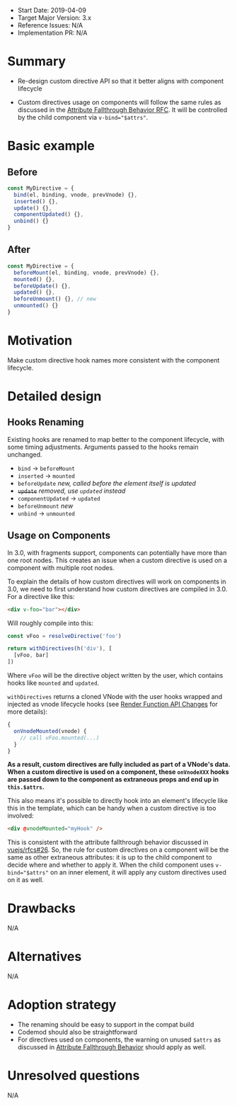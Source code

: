 - Start Date: 2019-04-09
- Target Major Version: 3.x
- Reference Issues: N/A
- Implementation PR: N/A

# Summary

- Re-design custom directive API so that it better aligns with component lifecycle

- Custom directives usage on components will follow the same rules as discussed in the [Attribute Fallthrough Behavior RFC](https://github.com/vuejs/rfcs/pull/26). It will be controlled by the child component via `v-bind="$attrs"`.

# Basic example

## Before

``` js
const MyDirective = {
  bind(el, binding, vnode, prevVnode) {},
  inserted() {},
  update() {},
  componentUpdated() {},
  unbind() {}
}
```

## After

``` js
const MyDirective = {
  beforeMount(el, binding, vnode, prevVnode) {},
  mounted() {},
  beforeUpdate() {},
  updated() {},
  beforeUnmount() {}, // new
  unmounted() {}
}
```

# Motivation

Make custom directive hook names more consistent with the component lifecycle.

# Detailed design

## Hooks Renaming

Existing hooks are renamed to map better to the component lifecycle, with some timing adjustments. Arguments passed to the hooks remain unchanged.

- `bind` -> `beforeMount`
- `inserted` -> `mounted`
- `beforeUpdate` *new, called before the element itself is updated*
- ~~`update`~~ *removed, use `updated` instead*
- `componentUpdated` -> `updated`
- `beforeUnmount` *new*
- `unbind` -> `unmounted`

## Usage on Components

In 3.0, with fragments support, components can potentially have more than one root nodes. This creates an issue when a custom directive is used on a component with multiple root nodes.

To explain the details of how custom directives will work on components in 3.0, we need to first understand how custom directives are compiled in 3.0. For a directive like this:

``` html
<div v-foo="bar"></div>
```

Will roughly compile into this:

``` js
const vFoo = resolveDirective('foo')

return withDirectives(h('div'), [
  [vFoo, bar]
])
```

Where `vFoo` will be the directive object written by the user, which contains hooks like `mounted` and `updated`.

`withDirectives` returns a cloned VNode with the user hooks wrapped and injected as vnode lifecycle hooks (see [Render Function API Changes](https://github.com/vuejs/rfcs/blob/render-fn-api-change/active-rfcs/0000-render-function-api-change.md#special-reserved-props) for more details):

``` js
{
  onVnodeMounted(vnode) {
    // call vFoo.mounted(...)
  }
}
```

**As a result, custom directives are fully included as part of a VNode's data. When a custom directive is used on a component, these `onVnodeXXX` hooks are passed down to the component as extraneous props and end up in `this.$attrs`.**

This also means it's possible to directly hook into an element's lifecycle like this in the template, which can be handy when a custom directive is too involved:

``` html
<div @vnodeMounted="myHook" />
```

This is consistent with the attribute fallthrough behavior discussed in [vuejs/rfcs#26](https://github.com/vuejs/rfcs/pull/26). So, the rule for custom directives on a component will be the same as other extraneous attributes: it is up to the child component to decide where and whether to apply it. When the child component uses `v-bind="$attrs"` on an inner element, it will apply any custom directives used on it as well.

# Drawbacks

N/A

# Alternatives

N/A

# Adoption strategy

- The renaming should be easy to support in the compat build
- Codemod should also be straightforward
- For directives used on components, the warning on unused `$attrs` as discussed in [Attribute Fallthrough Behavior](https://github.com/vuejs/rfcs/pull/26) should apply as well.

# Unresolved questions

N/A
